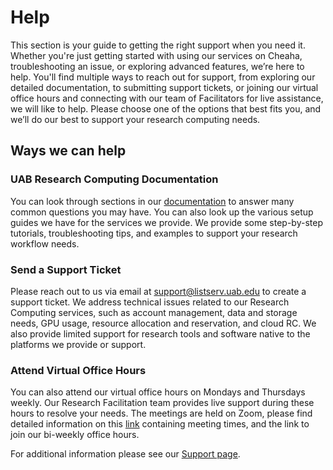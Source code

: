 # Help

This section is your guide to getting the right support when you need it. Whether you're just getting started with using our services on Cheaha, troubleshooting an issue, or exploring advanced features, we’re here to help. You'll find multiple ways to reach out for support, from exploring our detailed documentation, to submitting support tickets, or joining our virtual office hours and connecting with our team of Facilitators for live assistance, we will like to help. Please choose one of the options that best fits you, and we’ll do our best to support your research computing needs.

## Ways we can help

### UAB Research Computing Documentation

You can look through sections in our [documentation](../index.md) to answer many common questions you may have. You can also look up the various setup guides we have for the services we provide. We provide some step-by-step tutorials, troubleshooting tips, and examples to support your research workflow needs.

### Send a Support Ticket

Please reach out to us via email at <support@listserv.uab.edu> to create a support ticket. We address technical issues related to our Research Computing services, such as account management, data and storage needs, GPU usage, resource allocation and reservation, and cloud RC. We also provide limited support for research tools and software native to the platforms we provide or support.

### Attend Virtual Office Hours

You can also attend our virtual office hours on Mondays and Thursdays weekly. Our Research Facilitation team provides live support during these hours to resolve your needs. The meetings are held on Zoom, please find detailed information on this [link](../index.md#how-to-contact-us) containing meeting times, and the link to join our bi-weekly office hours.

For additional information please see our [Support page](./support.md).

